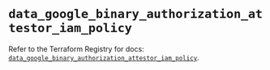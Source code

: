 # `data_google_binary_authorization_attestor_iam_policy`

Refer to the Terraform Registry for docs: [`data_google_binary_authorization_attestor_iam_policy`](https://registry.terraform.io/providers/hashicorp/google/5.38.0/docs/data-sources/binary_authorization_attestor_iam_policy).
